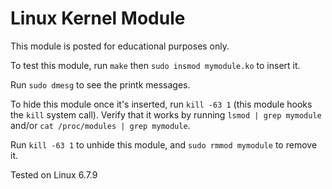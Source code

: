 # Linux Kernel Module

This module is posted for educational purposes only.

To test this module, run `make` then `sudo insmod mymodule.ko` to insert it.

Run `sudo dmesg` to see the printk messages.

To hide this module once it's inserted, run `kill -63 1` (this module hooks the `kill` system call). Verify that it works by running `lsmod | grep mymodule` and/or `cat /proc/modules | grep mymodule`.

Run `kill -63 1` to unhide this module, and `sudo rmmod mymodule` to remove it.

Tested on Linux 6.7.9
